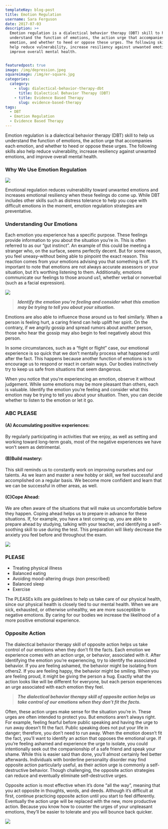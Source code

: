 ```yaml
---
templateKey: blog-post
title: Emotion Regulation
username: Sara Ferguson
date: 2017-07-03
description: >+
  Emotion regulation is a dialectical behavior therapy (DBT) skill to help us
  understand the function of emotions, the action urge that accompanies each
  emotion, and whether to heed or oppose these urges. The following skills also
  help reduce vulnerability, increase resiliency against unwanted emotions, and
  improve overall mental health.


featuredpost: true
image: /img/depression.jpeg
squareimage: /img/er-square.jpg
categories:
  category:
    - slug: dialectical-behavior-therapy-dbt
      title: Dialectical Behavior Therapy (DBT)
    - title: Evidence Based Therapy
      slug: evidence-based-therapy
tags:
  - DBT
  - Emotion Regulation
  - Evidence Based Therapy
---
```

Emotion regulation is a dialectical behavior therapy (DBT) skill to help us understand the function of emotions, the action urge that accompanies each emotion, and whether to heed or oppose these urges. The following skills also help reduce vulnerability, increase resiliency against unwanted emotions, and improve overall mental health.

### Why We Use Emotion Regulation

![](/img/er-2.jpeg)

Emotional regulation reduces vulnerability toward unwanted emotions and increases emotional resiliency when these feelings do come up. While DBT includes other skills such as distress tolerance to help you cope with difficult emotions in the moment, emotion regulation strategies are preventative.

### Understanding Our Emotions

Each emotion you experience has a specific purpose. These feelings provide information to you about the situation you’re in. This is often referred to as our “gut instinct”. An example of this could be meeting a stranger who, on the surface, seems perfectly decent. But for some reason, you feel uneasy-without being able to pinpoint the exact reason. This reaction comes from your emotions advising you that something is off. It’s important to note that emotions are not always accurate assessors or your situation, but it’s worthing listening to them. Additionally, emotions communicate our feelings to those around us1, whether verbal or nonverbal (such as a facial expression).

![](/img/er-1.jpeg)

> ***Identify the emotion you’re feeling and consider what this emotion may be trying to tell you about your situation.***

Emotions are also able to influence those around us to feel similarly. When a person is feeling hurt, a caring friend can help uplift her spirit. On the contrary, if we angrily gossip and spread rumors about another person, those who hear the gossip may also begin to feel negatively about this person.

In some circumstances, such as a “fight or flight” case, our emotional experience is so quick that we don’t mentally process what happened until after the fact. This happens because another function of emotions is to encourage us to respond or react in certain ways. Our bodies instinctively try to keep us safe from situations that seem dangerous.

When you notice that you’re experiencing an emotion, observe it without judgement. While some emotions may be more pleasant than others, each is valuable. Identify the emotion you’re feeling and consider what this emotion may be trying to tell you about your situation. Then, you can decide whether to listen to the emotion or let it go.

### ABC PLEASE

#### **(A) Accumulating positive experiences:**

By regularly participating in activities that we enjoy, as well as setting and working toward long-term goals, most of the negative experiences we have won’t seem as detrimental.

#### (B)**Build mastery:**

This skill reminds us to constantly work on improving ourselves and our talents. As we learn and master a new hobby or skill, we feel successful and accomplished on a regular basis. We become more confident and learn that we can be successful in other areas, as well.

#### (C)**Cope Ahead:**

We are often aware of the situations that will make us uncomfortable before they happen. Coping ahead helps us to prepare in advance for these situations. If, for example, you have a test coming up, you are able to prepare ahead by studying, talking with your teacher, and identifying a self-soothing skill to use during the test. This preparation will likely decrease the anxiety you feel before and throughout the exam.

![](/img/er-3.jpeg)

### PLEASE

* Treating physical illness
* Balanced eating
* Avoiding mood-altering drugs (non prescribed)
* Balanced sleep
* Exercise

The PLEASEs kills are guidelines to help us take care of our physical health, since our physical health is closely tied to our mental health. When we are sick, exhausted, or otherwise unhealthy, we are more susceptible to negative emotions. By caring for our bodies we increase the likelihood of a more positive emotional experience.



### Opposite Action

The dialectical behavior therapy skill of opposite action helps us take control of our emotions when they don’t fit the facts. Each emotion we experience comes with an action urge, or behavior, associated with it. After identifying the emotion you’re experiencing, try to identify the associated behavior. If you are feeling ashamed, the behavior might be isolating from others2. If you are feeling happy, the behavior might be smiling. When you are feeling proud, it might be giving the person a hug. Exactly what the action looks like will be different for everyone, but each person experiences an urge associated with each emotion they feel.

> ***The dialectical behavior therapy skill of opposite action helps us take control of our emotions when they don’t fit the facts.***

Often, these action urges make sense for the situation you’re in. These urges are often intended to protect you. But emotions aren’t always right. For example, feeling fearful before public speaking and having the urge to run away doesn’t fit the fact. Public speaking does not put your life in danger; therefore, you don’t need to run away. When the emotion doesn’t fit the fact, you’ll want to identify an action that opposes the emotional urge. If you’re feeling ashamed and experience the urge to isolate, you could intentionally seek out the companionship of a safe friend and speak your shame. While this is easier said than done, you’ll almost certainly feel better afterwards. Individuals with borderline personality disorder may find opposite action particularly useful, as their action urge is commonly a self-destructive behavior. Though challenging, the opposite action strategies can reduce and eventually eliminate self-destructive urges.

Opposite action is most effective when it’s done “all the way”, meaning that you act opposite in thoughts, words, and deeds. Although it’s difficult at first, continue practicing opposite action until you start to feel differently. Eventually the action urge will be replaced with the new, more productive action. Because you know how to counter the urges of your unpleasant emotions, they’ll be easier to tolerate and you will bounce back quicker.

![](/img/er-6.jpeg)

